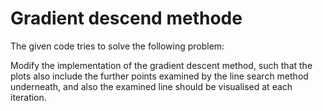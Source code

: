# Gradient descend methode 

The given code tries to solve the following problem:

Modify the implementation of the gradient descent method, such that the plots also include
the further points examined by the line search method underneath, and also the examined
line should be visualised at each iteration.